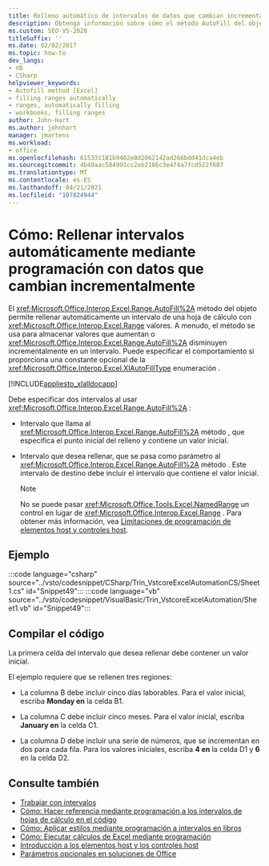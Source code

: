 ```yaml
---
title: Relleno automático de intervalos de datos que cambian incrementalmente mediante programación
description: Obtenga información sobre cómo el método AutoFill del objeto Range le permite rellenar un intervalo en una hoja de cálculo con valores automáticamente.
ms.custom: SEO-VS-2020
titleSuffix: ''
ms.date: 02/02/2017
ms.topic: how-to
dev_langs:
- VB
- CSharp
helpviewer_keywords:
- Autofill method [Excel]
- filling ranges automatically
- ranges, automatically filling
- workbooks, filling ranges
author: John-Hart
ms.author: johnhart
manager: jmartens
ms.workload:
- office
ms.openlocfilehash: 615331181b9402e0d2062142ad266bdd41dca4eb
ms.sourcegitcommit: 4b40aac584991cc2eb2186c3e4f4a7fcd522f607
ms.translationtype: MT
ms.contentlocale: es-ES
ms.lasthandoff: 04/21/2021
ms.locfileid: "107824944"
---
```

# <a name="how-to-programmatically-automatically-fill-ranges-with-incrementally-changing-data"></a>Cómo: Rellenar intervalos automáticamente mediante programación con datos que cambian incrementalmente
  El <xref:Microsoft.Office.Interop.Excel.Range.AutoFill%2A> método del objeto permite rellenar automáticamente un intervalo de una hoja de cálculo con <xref:Microsoft.Office.Interop.Excel.Range> valores. A menudo, el método se usa para almacenar valores que aumentan o <xref:Microsoft.Office.Interop.Excel.Range.AutoFill%2A> disminuyen incrementalmente en un intervalo. Puede especificar el comportamiento si proporciona una constante opcional de la <xref:Microsoft.Office.Interop.Excel.XlAutoFillType> enumeración .

 [!INCLUDE[appliesto_xlalldocapp](../vsto/includes/appliesto-xlalldocapp-md.md)]

 Debe especificar dos intervalos al usar <xref:Microsoft.Office.Interop.Excel.Range.AutoFill%2A> :

- Intervalo que llama al <xref:Microsoft.Office.Interop.Excel.Range.AutoFill%2A> método , que especifica el punto inicial del relleno y contiene un valor inicial.

- Intervalo que desea rellenar, que se pasa como parámetro al <xref:Microsoft.Office.Interop.Excel.Range.AutoFill%2A> método . Este intervalo de destino debe incluir el intervalo que contiene el valor inicial.

    > [!NOTE]
    > No se puede pasar <xref:Microsoft.Office.Tools.Excel.NamedRange> un control en lugar de <xref:Microsoft.Office.Interop.Excel.Range> . Para obtener más información, vea [Limitaciones de programación de elementos host y controles host](../vsto/programmatic-limitations-of-host-items-and-host-controls.md).

## <a name="example"></a>Ejemplo
 :::code language="csharp" source="../vsto/codesnippet/CSharp/Trin_VstcoreExcelAutomationCS/Sheet1.cs" id="Snippet49":::
 :::code language="vb" source="../vsto/codesnippet/VisualBasic/Trin_VstcoreExcelAutomation/Sheet1.vb" id="Snippet49":::

## <a name="compile-the-code"></a>Compilar el código
 La primera celda del intervalo que desea rellenar debe contener un valor inicial.

 El ejemplo requiere que se rellenen tres regiones:

- La columna B debe incluir cinco días laborables. Para el valor inicial, escriba **Monday en** la celda B1.

- La columna C debe incluir cinco meses. Para el valor inicial, escriba **January en** la celda C1.

- La columna D debe incluir una serie de números, que se incrementan en dos para cada fila. Para los valores iniciales, escriba **4 en** la celda D1 y **6** en la celda D2.

## <a name="see-also"></a>Consulte también
- [Trabajar con intervalos](../vsto/working-with-ranges.md)
- [Cómo: Hacer referencia mediante programación a los intervalos de hojas de cálculo en el código](../vsto/how-to-programmatically-refer-to-worksheet-ranges-in-code.md)
- [Cómo: Aplicar estilos mediante programación a intervalos en libros](../vsto/how-to-programmatically-apply-styles-to-ranges-in-workbooks.md)
- [Cómo: Ejecutar cálculos de Excel mediante programación](../vsto/how-to-programmatically-run-excel-calculations-programmatically.md)
- [Introducción a los elementos host y los controles host](../vsto/host-items-and-host-controls-overview.md)
- [Parámetros opcionales en soluciones de Office](../vsto/optional-parameters-in-office-solutions.md)
